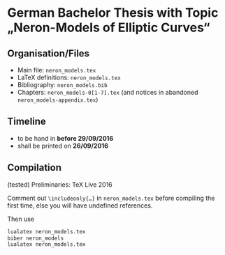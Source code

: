 # German Bachelor Thesis with Topic „Neron-Models of Elliptic Curves“
## Organisation/Files
- Main file: `neron_models.tex`
- LaTeX definitions: `neron_models.tex`
- Bibliography: `neron_models.bib`
- Chapters: `neron_models-0[1-7].tex` 
  (and notices in abandoned `neron_models-appendix.tex`)


## Timeline
* to be hand in **before 29/09/2016**
* shall be printed on **26/09/2016**

## Compilation
(tested) Preliminaries: TeX Live 2016

Comment out `\includeonly{…}` in `neron_models.tex` before compiling
the first time, else you will have undefined references.

Then use 

```bash
lualatex neron_models.tex
biber neron_models
lualatex neron_models.tex
```
 
